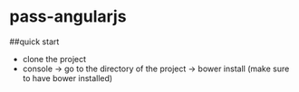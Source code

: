pass-angularjs
==============

##quick start

* clone the project
* console -> go to the directory of the project -> bower install (make sure to have bower installed)
